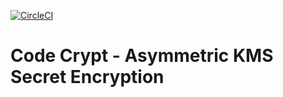[![CircleCI](https://circleci.com/gh/Nextdoor/code-crypt.svg)](https://circleci.com/gh/Nextdoor/code-crypt)

# Code Crypt - Asymmetric KMS Secret Encryption
